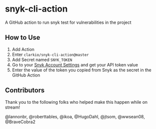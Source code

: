 # snyk-cli-action
A GitHub action to run snyk test for vulnerabilities in the project

## How to Use

1. Add Action
2. Enter `clarkio/snyk-cli-action@master`
3. Add Secret named `SNYK_TOKEN`
4. Go to your [Snyk Account Settings](https://app.snyk.io/account) and get your API token value
5. Enter the value of the token you copied from Snyk as the secret in the GitHub Action


## Contributors
Thank you to the following folks who helped make this happen while on stream!

@lannonbr, @roberttables, @ikoa, @HugoDahl, @jtsom, @wwsean08, @BraveCobra2
